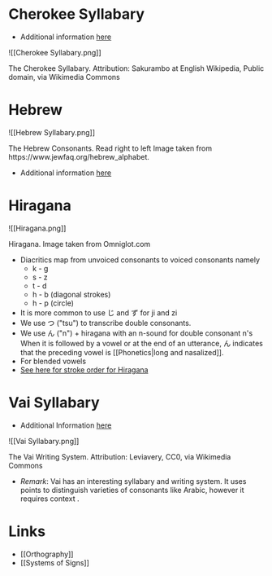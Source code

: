 # Cherokee Syllabary 
* Additional information [here](https://en.wikipedia.org/wiki/Cherokee_syllabary)

![[Cherokee Syllabary.png]]
<figcaption> The Cherokee Syllabary. Attribution: Sakurambo at English Wikipedia, Public domain, via Wikimedia Commons</figcaption>

# Hebrew 
![[Hebrew Syllabary.png]]
<figcaption> The Hebrew Consonants. Read right to left Image taken from https://www.jewfaq.org/hebrew_alphabet. </figcaption>

* Additional information [here](https://en.wikipedia.org/wiki/Hebrew_alphabet) 

# Hiragana
![[Hiragana.png]]
<figcaption> Hiragana. Image taken from Omniglot.com </figcaption>

* Diacritics map from unvoiced consonants to voiced consonants namely
	* k - g
	* s - z
	* t - d
	* h - b (diagonal strokes)
	* h - p (circle)
* It is more common to use じ and ず  for ji and zi 
* We use つ ("tsu") to transcribe double consonants.
* We use ん ("n") + hiragana with an n-sound  for double consonant n's When it is followed by a vowel or at the end of an utterance, ん indicates that the preceding vowel is [[Phonetics|long and nasalized]]. 
* For blended vowels
* [See here for stroke order for Hiragana](https://www.nhk.or.jp/lesson/en/letters/hiragana.html)

# Vai Syllabary
* Additional Information [here](https://en.wikipedia.org/wiki/Vai_syllabary)

![[Vai Syllabary.png]]
<figcaption> The Vai Writing System. Attribution: Leviavery, CC0, via Wikimedia Commons </figcaption>

* *Remark*: Vai has an interesting syllabary and writing system. It uses points to distinguish varieties of consonants like Arabic, however it requires context .
# Links 
* [[Orthography]]
* [[Systems of Signs]]